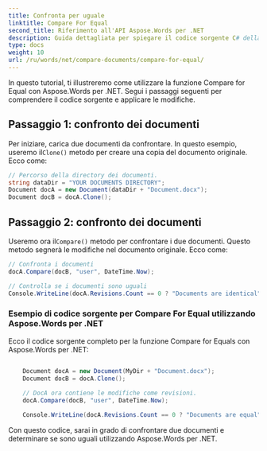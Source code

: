 ```yaml
---
title: Confronta per uguale
linktitle: Compare For Equal
second_title: Riferimento all'API Aspose.Words per .NET
description: Guida dettagliata per spiegare il codice sorgente C# della funzione Compare for Equals con Aspose.Words per .NET.
type: docs
weight: 10
url: /ru/words/net/compare-documents/compare-for-equal/
---
```


In questo tutorial, ti illustreremo come utilizzare la funzione Compare for Equal con Aspose.Words per .NET. Segui i passaggi seguenti per comprendere il codice sorgente e applicare le modifiche.

## Passaggio 1: confronto dei documenti

 Per iniziare, carica due documenti da confrontare. In questo esempio, useremo il`Clone()` metodo per creare una copia del documento originale. Ecco come:

```csharp
// Percorso della directory dei documenti.
string dataDir = "YOUR DOCUMENTS DIRECTORY";
Document docA = new Document(dataDir + "Document.docx");
Document docB = docA.Clone();
```

## Passaggio 2: confronto dei documenti

 Useremo ora il`Compare()` metodo per confrontare i due documenti. Questo metodo segnerà le modifiche nel documento originale. Ecco come:

```csharp
// Confronta i documenti
docA.Compare(docB, "user", DateTime.Now);

// Controlla se i documenti sono uguali
Console.WriteLine(docA.Revisions.Count == 0 ? "Documents are identical": "Documents are not identical");
```

### Esempio di codice sorgente per Compare For Equal utilizzando Aspose.Words per .NET

Ecco il codice sorgente completo per la funzione Compare for Equals con Aspose.Words per .NET:

```csharp

	Document docA = new Document(MyDir + "Document.docx");
	Document docB = docA.Clone();
	
	// DocA ora contiene le modifiche come revisioni.
	docA.Compare(docB, "user", DateTime.Now);

	Console.WriteLine(docA.Revisions.Count == 0 ? "Documents are equal" : "Documents are not equal");

```

Con questo codice, sarai in grado di confrontare due documenti e determinare se sono uguali utilizzando Aspose.Words per .NET.

